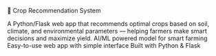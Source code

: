 🌱 Crop Recommendation System

A Python/Flask web app that recommends optimal crops based on soil, climate, and environmental parameters — helping farmers make smart decisions and maximize yield.
AI/ML powered model for smart farming
Easy-to-use web app with simple interface
Built with Python & Flask
